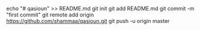 echo "# qasioun" >> README.md
git init
git add README.md
git commit -m "first commit"
git remote add origin https://github.com/shammaa/qasioun.git
git push -u origin master
